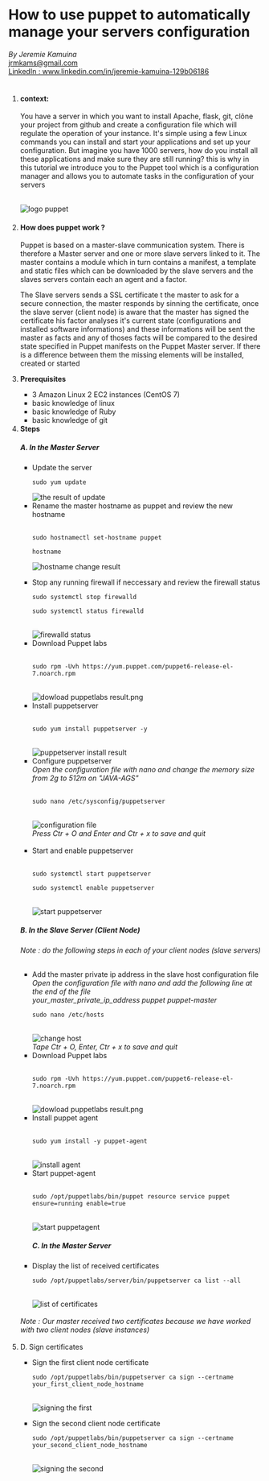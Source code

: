 <h1>How to use puppet to automatically manage your servers configuration</h1>
<i>By Jeremie Kamuina</i><br>
<addr>
  <a href="mailto:jrmkams@gmail.com">jrmkams@gmail.com</a>
  <br>
  <a href="www.linkedin.com/in/jeremie-kamuina-129b06186">LinkedIn : www.linkedin.com/in/jeremie-kamuina-129b06186</a>
</addr>
<br><br>
<div>
  <ol> <li><p><h4><b>context:</b></h4></li> You have a server in which you want to install Apache, flask, git, clône your project from github and create a configuration file which will regulate the operation of your instance. It's simple using a few Linux commands you can install and start your applications and set up your configuration. But imagine you have 1000 servers, how do you install all these applications and make sure they are still running? this is why in this tutorial we introduce you to the Puppet tool which is a configuration manager and allows you to automate tasks in the configuration of your servers</p>
  <br>
  <img src="Puppet_transparent_logo.svg" alt="logo puppet">
  <br>
  <li>
  <h4>
    <b>How does puppet work ?</b>
    </h4>
    <p>Puppet is based on a master-slave communication system. There is therefore a Master server and one or more slave servers linked to it. The master contains a module which in turn contains a manifest, a template and static files which can be downloaded by the slave servers  and the slaves servers contain each an agent and a factor.</p>
    <p>The Slave servers sends a SSL certificate t the master to ask for a secure connection, the master responds by sinning the certificate, once the slave server (client node) is aware that the master has signed the certificate his factor analyses it's current state (configurations and installed software informations) and these informations will be sent the master as facts and any of thoses facts will be compared to the desired state specified in Puppet manifests on the Puppet Master server. If there is a difference between them the missing elements will be installed, created or started</p>
  
  </li>
  <li><b>Prerequisites</b></li>
  <ul type="square">
    <li>3 Amazon Linux 2 EC2 instances (CentOS 7)</li>
    <li>basic knowledge of linux</li>
    <li>basic knowledge of Ruby</li>
    <li>basic knowledge of git</li>
  </ul>
  <li><b>Steps</b></li>
  <h5><b>A. In the Master Server</b></h5>
  <ul type="square">
    <li>Update the server</li>
    <pre><code>sudo yum update</code></pre>
    <img src="update result.png" alt="the result of update">
    <br>
    <li>Rename the master hostname as puppet and review the new hostname</li>
    <br>
    <pre><code>sudo hostnamectl set-hostname puppet</code></pre>
    <pre><code>hostname</code></pre>
    <p>
      <img src="hostname result.png" alt="hostname change result">
    </p>
    <li>Stop any running firewall if neccessary and review the firewall status</li>
    <pre><code>sudo systemctl stop firewalld</code></pre>
    <pre><code>sudo systemctl status firewalld</code></pre>
    <br>
    <img src="firewalld status.png" alt="firewalld status">
    <br>
    <li>Download Puppet labs</li>
    <br>
    <pre><code>sudo rpm -Uvh https://yum.puppet.com/puppet6-release-el-7.noarch.rpm</code></pre>
    <br>
    <img src="dowload puppetlabs result.png" alt="dowload puppetlabs result.png">
    <br>
    <li>Install puppetserver</li>
    <br>
    <pre><code>sudo yum install puppetserver -y</code></pre>
    <br>
    <img src="puppetserver install result.png" alt="puppetserver install result">
    <br>
    <li>Configure puppetserver</li>
    <i>Open the configuration file with nano and change the memory size from 2g to 512m on "JAVA-AGS"</i>
    <br>
    <br>
    <pre><code>sudo nano /etc/sysconfig/puppetserver</code></pre>
    <br>
    <img src="configuration file.png" alt="configuration file">
    <br>
    <i>Press Ctr + O and Enter and Ctr + x to save and quit</i>
    <br><br>
    <li>Start and enable puppetserver</li>
    <br>
    <pre><code>sudo systemctl start puppetserver</code></pre>
    <pre><code>sudo systemctl enable puppetserver</code></pre>
    <br>
    <img src="start puppetserver.png" alt="start puppetserver">
  </ul>
  <h5><b>B. In the Slave Server (Client Node)</b></h5>
  <i>Note : do the following steps in each of your client nodes (slave servers)</i>
  <br><br>
  <ul type="square">
    <li>Add the master private ip address in the slave host configuration file</li>
    <i>Open the configuration file with nano and add the following line at the end of the file<br>
      your_master_private_ip_address puppet puppet-master
    </i>
    <pre><code>sudo nano /etc/hosts</code></pre>
    <br>
    <img src="pngchange host.png" alt="change host">
    <br>
    <i>Tape Ctr + O, Enter, Ctr + x to save and quit</i>
    <br>
    <li>Download Puppet labs</li>
    <br>
    <pre><code>sudo rpm -Uvh https://yum.puppet.com/puppet6-release-el-7.noarch.rpm</code></pre>
    <br>
    <img src="dowload puppetlabs result.png" alt="dowload puppetlabs result.png">
    <br>
    <li>Install puppet agent</li>
    <br>
    <pre><code>sudo yum install -y puppet-agent</code></pre>
    <br>
    <img src="install agent.png" alt="install agent">
    <li>Start puppet-agent</li>
    <br>
     <pre><code>sudo /opt/puppetlabs/bin/puppet resource service puppet ensure=running enable=true</code></pre>
    <br>
    <img src="start puppetagent.png" alt="start puppetagent">
    <br>
    <h5><b>C. In the Master Server</b></h5>
    <li>Display the list of received certificates</li>
    <pre><code>sudo /opt/puppetlabs/server/bin/puppetserver ca list --all</code></pre>
    <br>
    <img src="list of certificates.png" alt="list of certificates">
  </ul>
  <br>
  <i>Note : Our master received two certificates because we have worked with two client nodes (slave instances)</i>
  <br>
  <br>
  <li>D. Sign certificates</li>
  <ul type="square">
    <li>Sign the first client node certificate</li>
    <pre><code>sudo /opt/puppetlabs/bin/puppetserver ca sign --certname your_first_client_node_hostname</code></pre>
    <br>
    <img src="sign1.png" alt="signing the first">
<p>
    <li>Sign the second client node certificate</li>
    <pre><code>sudo /opt/puppetlabs/bin/puppetserver ca sign --certname your_second_client_node_hostname</code></pre>
    <br>
    <img src="sign2.png" alt="signing the second"></p>
  </ul>
  </ol>
</div>
